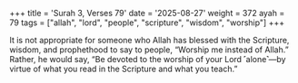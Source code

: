 +++
title = 'Surah 3, Verses 79'
date = '2025-08-27'
weight = 372
ayah = 79
tags = ["allah", "lord", "people", "scripture", "wisdom", "worship"]
+++

It is not appropriate for someone who Allah has blessed with the Scripture, wisdom, and prophethood to say to people, “Worship me instead of Allah.” Rather, he would say, “Be devoted to the worship of your Lord ˹alone˺—by virtue of what you read in the Scripture and what you teach.”